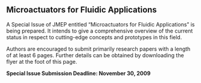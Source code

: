 ## Microactuators for Fluidic Applications

A Special Issue of JMEP entitled “Microactuators for
Fluidic Applications” is being prepared. It intends to give a comprehensive overview of the current status in respect to cutting-edge concepts and prototypes in this field.
<!--break-->
Authors are encouraged to submit primarily research papers with a length of at least 6 pages. Further details can be obtained by downloading the flyer at the foot of this page.  

**Special Issue Submission Deadline: November 30, 2009**